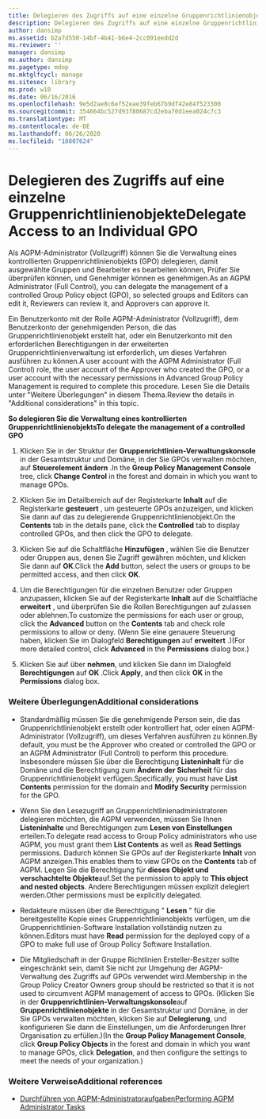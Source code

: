 ```yaml
---
title: Delegieren des Zugriffs auf eine einzelne Gruppenrichtlinienobjekte
description: Delegieren des Zugriffs auf eine einzelne Gruppenrichtlinienobjekte
author: dansimp
ms.assetid: b2a7d550-14bf-4b41-b6e4-2cc091eedd2d
ms.reviewer: ''
manager: dansimp
ms.author: dansimp
ms.pagetype: mdop
ms.mktglfcycl: manage
ms.sitesec: library
ms.prod: w10
ms.date: 06/16/2016
ms.openlocfilehash: 9e5d2ae8c6ef52eae39feb67b9df42e84f523300
ms.sourcegitcommit: 354664bc527d93f80687cd2eba70d1eea024c7c3
ms.translationtype: MT
ms.contentlocale: de-DE
ms.lasthandoff: 06/26/2020
ms.locfileid: "10807624"
---
```

# <span data-ttu-id="13301-103">Delegieren des Zugriffs auf eine einzelne Gruppenrichtlinienobjekte</span><span class="sxs-lookup"><span data-stu-id="13301-103">Delegate Access to an Individual GPO</span></span>


<span data-ttu-id="13301-104">Als AGPM-Administrator (Vollzugriff) können Sie die Verwaltung eines kontrollierten Gruppenrichtlinienobjekts (GPO) delegieren, damit ausgewählte Gruppen und Bearbeiter es bearbeiten können, Prüfer Sie überprüfen können, und Genehmiger können es genehmigen.</span><span class="sxs-lookup"><span data-stu-id="13301-104">As an AGPM Administrator (Full Control), you can delegate the management of a controlled Group Policy object (GPO), so selected groups and Editors can edit it, Reviewers can review it, and Approvers can approve it.</span></span>

<span data-ttu-id="13301-105">Ein Benutzerkonto mit der Rolle AGPM-Administrator (Vollzugriff), dem Benutzerkonto der genehmigenden Person, die das Gruppenrichtlinienobjekt erstellt hat, oder ein Benutzerkonto mit den erforderlichen Berechtigungen in der erweiterten Gruppenrichtlinienverwaltung ist erforderlich, um dieses Verfahren ausführen zu können.</span><span class="sxs-lookup"><span data-stu-id="13301-105">A user account with the AGPM Administrator (Full Control) role, the user account of the Approver who created the GPO, or a user account with the necessary permissions in Advanced Group Policy Management is required to complete this procedure.</span></span> <span data-ttu-id="13301-106">Lesen Sie die Details unter "Weitere Überlegungen" in diesem Thema.</span><span class="sxs-lookup"><span data-stu-id="13301-106">Review the details in "Additional considerations" in this topic.</span></span>

**<span data-ttu-id="13301-107">So delegieren Sie die Verwaltung eines kontrollierten Gruppenrichtlinienobjekts</span><span class="sxs-lookup"><span data-stu-id="13301-107">To delegate the management of a controlled GPO</span></span>**

1.  <span data-ttu-id="13301-108">Klicken Sie in der Struktur der **Gruppenrichtlinien-Verwaltungskonsole** in der Gesamtstruktur und Domäne, in der Sie GPOs verwalten möchten, auf **Steuerelement ändern** .</span><span class="sxs-lookup"><span data-stu-id="13301-108">In the **Group Policy Management Console** tree, click **Change Control** in the forest and domain in which you want to manage GPOs.</span></span>

2.  <span data-ttu-id="13301-109">Klicken Sie im Detailbereich auf der Registerkarte **Inhalt** auf die Registerkarte **gesteuert** , um gesteuerte GPOs anzuzeigen, und klicken Sie dann auf das zu delegierende Gruppenrichtlinienobjekt.</span><span class="sxs-lookup"><span data-stu-id="13301-109">On the **Contents** tab in the details pane, click the **Controlled** tab to display controlled GPOs, and then click the GPO to delegate.</span></span>

3.  <span data-ttu-id="13301-110">Klicken Sie auf die Schaltfläche **Hinzufügen** , wählen Sie die Benutzer oder Gruppen aus, denen Sie Zugriff gewähren möchten, und klicken Sie dann auf **OK**.</span><span class="sxs-lookup"><span data-stu-id="13301-110">Click the **Add** button, select the users or groups to be permitted access, and then click **OK**.</span></span>

4.  <span data-ttu-id="13301-111">Um die Berechtigungen für die einzelnen Benutzer oder Gruppen anzupassen, klicken Sie auf der Registerkarte **Inhalt** auf die Schaltfläche **erweitert** , und überprüfen Sie die Rollen Berechtigungen auf zulassen oder ablehnen.</span><span class="sxs-lookup"><span data-stu-id="13301-111">To customize the permissions for each user or group, click the **Advanced** button on the **Contents** tab and check role permissions to allow or deny.</span></span> <span data-ttu-id="13301-112">(Wenn Sie eine genauere Steuerung haben, klicken Sie im Dialogfeld **Berechtigungen** auf **erweitert** .)</span><span class="sxs-lookup"><span data-stu-id="13301-112">(For more detailed control, click **Advanced** in the **Permissions** dialog box.)</span></span>

5.  <span data-ttu-id="13301-113">Klicken Sie auf über **nehmen**, und klicken Sie dann im Dialogfeld **Berechtigungen** auf **OK** .</span><span class="sxs-lookup"><span data-stu-id="13301-113">Click **Apply**, and then click **OK** in the **Permissions** dialog box.</span></span>

### <span data-ttu-id="13301-114">Weitere Überlegungen</span><span class="sxs-lookup"><span data-stu-id="13301-114">Additional considerations</span></span>

-   <span data-ttu-id="13301-115">Standardmäßig müssen Sie die genehmigende Person sein, die das Gruppenrichtlinienobjekt erstellt oder kontrolliert hat, oder einen AGPM-Administrator (Vollzugriff), um dieses Verfahren ausführen zu können.</span><span class="sxs-lookup"><span data-stu-id="13301-115">By default, you must be the Approver who created or controlled the GPO or an AGPM Administrator (Full Control) to perform this procedure.</span></span> <span data-ttu-id="13301-116">Insbesondere müssen Sie über die Berechtigung **Listeninhalt** für die Domäne und die Berechtigung zum **Ändern der Sicherheit** für das Gruppenrichtlinienobjekt verfügen.</span><span class="sxs-lookup"><span data-stu-id="13301-116">Specifically, you must have **List Contents** permission for the domain and **Modify Security** permission for the GPO.</span></span>

-   <span data-ttu-id="13301-117">Wenn Sie den Lesezugriff an Gruppenrichtlinienadministratoren delegieren möchten, die AGPM verwenden, müssen Sie Ihnen **Listeninhalte** und Berechtigungen zum **Lesen von Einstellungen** erteilen.</span><span class="sxs-lookup"><span data-stu-id="13301-117">To delegate read access to Group Policy administrators who use AGPM, you must grant them **List Contents** as well as **Read Settings** permissions.</span></span> <span data-ttu-id="13301-118">Dadurch können Sie GPOs auf der Registerkarte **Inhalt** von AGPM anzeigen.</span><span class="sxs-lookup"><span data-stu-id="13301-118">This enables them to view GPOs on the **Contents** tab of AGPM.</span></span> <span data-ttu-id="13301-119">Legen Sie die Berechtigung für **dieses Objekt und verschachtelte Objekte**auf.</span><span class="sxs-lookup"><span data-stu-id="13301-119">Set the permission to apply to **This object and nested objects**.</span></span> <span data-ttu-id="13301-120">Andere Berechtigungen müssen explizit delegiert werden.</span><span class="sxs-lookup"><span data-stu-id="13301-120">Other permissions must be explicitly delegated.</span></span>

-   <span data-ttu-id="13301-121">Redakteure müssen über die Berechtigung " **Lesen** " für die bereitgestellte Kopie eines Gruppenrichtlinienobjekts verfügen, um die Gruppenrichtlinien-Software Installation vollständig nutzen zu können.</span><span class="sxs-lookup"><span data-stu-id="13301-121">Editors must have **Read** permission for the deployed copy of a GPO to make full use of Group Policy Software Installation.</span></span>

-   <span data-ttu-id="13301-122">Die Mitgliedschaft in der Gruppe Richtlinien Ersteller-Besitzer sollte eingeschränkt sein, damit Sie nicht zur Umgehung der AGPM-Verwaltung des Zugriffs auf GPOs verwendet wird.</span><span class="sxs-lookup"><span data-stu-id="13301-122">Membership in the Group Policy Creator Owners group should be restricted so that it is not used to circumvent AGPM management of access to GPOs.</span></span> <span data-ttu-id="13301-123">(Klicken Sie in der **Gruppenrichtlinien-Verwaltungskonsole**auf **Gruppenrichtlinienobjekte** in der Gesamtstruktur und Domäne, in der Sie GPOs verwalten möchten, klicken Sie auf **Delegierung**, und konfigurieren Sie dann die Einstellungen, um die Anforderungen Ihrer Organisation zu erfüllen.)</span><span class="sxs-lookup"><span data-stu-id="13301-123">(In the **Group Policy Management Console**, click **Group Policy Objects** in the forest and domain in which you want to manage GPOs, click **Delegation**, and then configure the settings to meet the needs of your organization.)</span></span>

### <span data-ttu-id="13301-124">Weitere Verweise</span><span class="sxs-lookup"><span data-stu-id="13301-124">Additional references</span></span>

-   [<span data-ttu-id="13301-125">Durchführen von AGPM-Administratoraufgaben</span><span class="sxs-lookup"><span data-stu-id="13301-125">Performing AGPM Administrator Tasks</span></span>](performing-agpm-administrator-tasks.md)

 

 





